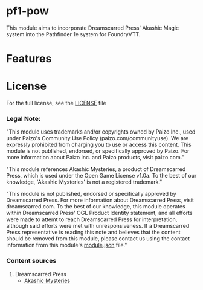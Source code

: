 
pf1-pow
=======

This module aims to incorporate Dreamscarred Press' Akashic Magic system into the Pathfinder 1e system for FoundryVTT.

Features
========



License
=======

For the full license, see the [LICENSE](https://github.com/YastMe/akashic-magic/blob/main/LICENSE) file

### Legal Note:

"This module uses trademarks and/or copyrights owned by Paizo Inc., used under Paizo's Community Use Policy (paizo.com/communityuse). We are expressly prohibited from charging you to use or access this content. This module is not published, endorsed, or specifically approved by Paizo. For more information about Paizo Inc. and Paizo products, visit paizo.com."

"This module references Akashic Mysteries, a product of Dreamscarred Press, which is used under the Open Game License v1.0a. To the best of our knowledge, 'Akashic Mysteries' is not a registered trademark."

"This module is not published, endorsed or specifically approved by Dreamscarred Press. For more information about Dreamscarred Press, visit dreamscarred.com. To the best of our knowledge, this module operates within Dreamscarred Press' OGL Product Identity statement, and all efforts were made to attemt to reach Dreamscarred Press for interpretation, although said efforts were met with unresponsiveness. If a Dreamscarred Press representative is reading this note and believes that the content should be removed from this module, please contact us using the contact information from this module's [module.json](https://github.com/YastMe/pf1-pow/blob/main/module.json) file."

### Content sources

 1.  Dreamscarred Press
	 - [Akashic Mysteries](https://www.drivethrurpg.com/en/product/190611/akashic-mysteries)

